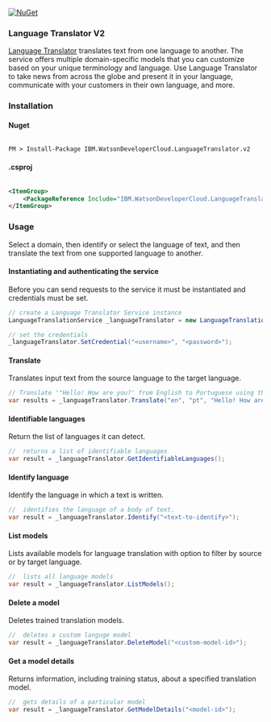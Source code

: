 [![NuGet](https://img.shields.io/badge/nuget-v2.4.0-green.svg?style=flat)](https://www.nuget.org/packages/IBM.WatsonDeveloperCloud.LanguageTranslator.v2/)

### Language Translator V2

[Language Translator][language_translator] translates text from one language to another. The service offers multiple domain-specific models that you can customize based on your unique terminology and language. Use Language Translator to take news from across the globe and present it in your language, communicate with your customers in their own language, and more.

### Installation
#### Nuget
```

PM > Install-Package IBM.WatsonDeveloperCloud.LanguageTranslator.v2

```
#### .csproj
```xml

<ItemGroup>
    <PackageReference Include="IBM.WatsonDeveloperCloud.LanguageTranslator.v2" Version="2.4.0" />
</ItemGroup>

```
### Usage
Select a domain, then identify or select the language of text, and then translate the text from one supported language to another.

#### Instantiating and authenticating the service
Before you can send requests to the service it must be instantiated and credentials must be set.
```cs
// create a Language Translator Service instance
LanguageTranslationService _languageTranslator = new LanguageTranslationService();

// set the credentials
_languageTranslator.SetCredential("<username>", "<password>");
```

#### Translate
Translates input text from the source language to the target language.
```cs
// Translate '"Hello! How are you?' from English to Portuguese using the Language Translator service
var results = _languageTranslator.Translate("en", "pt", "Hello! How are you?");
```

#### Identifiable languages
Return the list of languages it can detect.
```cs
//  returns a list of identifiable languages
var result = _languageTranslator.GetIdentifiableLanguages();
```

#### Identify language
Identify the language in which a text is written.
```cs
//  identifies the language of a body of text.
var result = _languageTranslator.Identify("<text-to-identify>");
```

#### List models
Lists available models for language translation with option to filter by source or by target language.
```cs
//  lists all language models
var result = _languageTranslator.ListModels();
```

<!-- #### Create a model
Uploads a TMX glossary file on top of a domain to customize a translation model.Depending on the size of the file, training can range from minutes for a glossary to several hours for a large parallel corpus. Glossary files must be less than 10 MB. The cumulative file size of all uploaded glossary and corpus files is limited to 250 MB.
```cs
``` -->

#### Delete a model
Deletes trained translation models.
```cs
//  deletes a custom languge model
var result = _languageTranslator.DeleteModel("<custom-model-id>");
```

#### Get a model details
Returns information, including training status, about a specified translation model.
```cs
//  gets details of a particular model
var result = _languageTranslator.GetModelDetails("<model-id>");
```

[language_translator]: https://console.bluemix.net/docs/services/language-translator/getting-started.html
